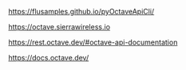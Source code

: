 https://flusamples.github.io/pyOctaveApiCli/

https://octave.sierrawireless.io

https://rest.octave.dev/#octave-api-documentation

https://docs.octave.dev/
